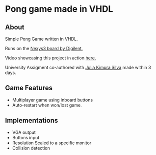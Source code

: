 # Pong game made in VHDL
## About
Simple Pong Game written in VHDL.

Runs on the [Nexys3 board by Digilent.](https://store.digilentinc.com/nexys-3-spartan-6-fpga-trainer-board-limited-time-see-nexys4-ddr/)

Video showcasing this project in action [here.](https://www.youtube.com/watch?v=kP7LdRRTAy8)

University Assigment co-authored with [Julia Kimura Silva](https://github.com/imkimura) made within 3 days.


## Game Features

- Multiplayer game using inboard buttons
- Auto-restart when won/lost game.

## Implementations
- VGA output
- Buttons input
- Resolution Scaled to a specific monitor
- Collision detection
